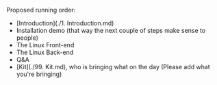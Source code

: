 Proposed running order:

* [Introduction](./1. Introduction.md)
* Installation demo (that way the next couple of steps make sense to people)
* The Linux Front-end
* The Linux Back-end
* Q&A
* [Kit](./99. Kit.md), who is bringing what on the day (Please add what you're bringing)
